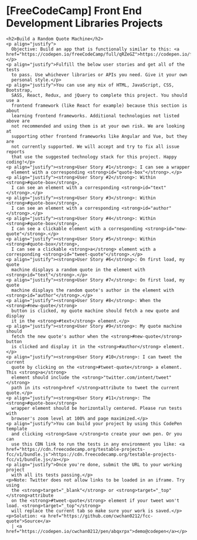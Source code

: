   <body>
    <h1>[FreeCodeCamp] Front End Development Libraries Projects</h1>

    <h2>Build a Random Quote Machine</h2>
    <p align="justify">
      Objective: Build an app that is functionally similar to this: <a href="https://codepen.io/freeCodeCamp/full/qRZeGZ">https://codepen.io/freeCodeCamp/full/qRZeGZ</a>.</p>
    <p align="justify">Fulfill the below user stories and get all of the tests
      to pass. Use whichever libraries or APIs you need. Give it your own
      personal style.</p>
    <p align="justify">You can use any mix of HTML, JavaScript, CSS, Bootstrap,
      SASS, React, Redux, and jQuery to complete this project. You should use a
      frontend framework (like React for example) because this section is about
      learning frontend frameworks. Additional technologies not listed above are
      not recommended and using them is at your own risk. We are looking at
      supporting other frontend frameworks like Angular and Vue, but they are
      not currently supported. We will accept and try to fix all issue reports
      that use the suggested technology stack for this project. Happy coding!</p>
    <p align="justify"><strong>User Story #1</strong>: I can see a wrapper
      element with a corresponding <strong>id="quote-box"</strong>.</p>
    <p align="justify"><strong>User Story #2</strong>: Within <strong>#quote-box</strong>,
      I can see an element with a corresponding <strong>id="text"</strong>.</p>
    <p align="justify"><strong>User Story #3</strong>: Within <strong>#quote-box</strong>,
      I can see an element with a corresponding <strong>id="author"</strong>.</p>
    <p align="justify"><strong>User Story #4</strong>: Within <strong>#quote-box</strong>,
      I can see a clickable element with a corresponding <strong>id="new-quote"</strong>.</p>
    <p align="justify"><strong>User Story #5</strong>: Within <strong>#quote-box</strong>,
      I can see a clickable <strong>a</strong> element with a corresponding <strong>id="tweet-quote"</strong>.</p>
    <p align="justify"><strong>User Story #6</strong>: On first load, my quote
      machine displays a random quote in the element with <strong>id="text"</strong>.</p>
    <p align="justify"><strong>User Story #7</strong>: On first load, my quote
      machine displays the random quote's author in the element with <strong>id="author"</strong>.</p>
    <p align="justify"><strong>User Story #8</strong>: When the <strong>#new-quote</strong>
      button is clicked, my quote machine should fetch a new quote and display
      it in the <strong>#text</strong> element.</p>
    <p align="justify"><strong>User Story #9</strong>: My quote machine should
      fetch the new quote's author when the <strong>#new-quote</strong> button
      is clicked and display it in the <strong>#author</strong> element.</p>
    <p align="justify"><strong>User Story #10</strong>: I can tweet the current
      quote by clicking on the <strong>#tweet-quote</strong> a element. This <strong>a</strong>
      element should include the <strong>"twitter.com/intent/tweet"</strong>
      path in its <strong>href </strong>attribute to tweet the current quote.</p>
    <p align="justify"><strong>User Story #11</strong>: The <strong>#quote-box</strong>
      wrapper element should be horizontally centered. Please run tests with
      browser's zoom level at 100% and page maximized.</p>
    <p align="justify">You can build your project by using this CodePen template
      and clicking <strong>Save </strong>to create your own pen. Or you can
      use this CDN link to run the tests in any environment you like: <a href="https://cdn.freecodecamp.org/testable-projects-fcc/v1/bundle.js">https://cdn.freecodecamp.org/testable-projects-fcc/v1/bundle.js</a></p>
    <p align="justify">Once you're done, submit the URL to your working project
      with all its tests passing.</p>
    <p>Note: Twitter does not allow links to be loaded in an iframe. Try using
      the <strong>target="_blank"</strong> or <strong>target="_top" </strong>attribute
      on the <strong>#tweet-quote</strong> element if your tweet won't load. <strong>target="_top"</strong>
      will replace the current tab so make sure your work is saved.</p>
    <p>Solution: <a href="https://github.com/cwchan0212/fcc-quote">Source</a>
      | <a href="https://codepen.io/cwchan0212/pen/abqxrpx">demo@codepen</a></p>
  </body>
